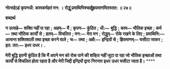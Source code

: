 **नोत्सहेऽहं कृपणधी: कामकर्महतं मन: ।** **रोद्धुं प्रमाथिभिश्चाक्षैॢह्रयमाणमितस्तत: ॥ २७॥** 

**शब्दार्थ** 

**न उत्सहे—** **शक्ति नहीं पा रहा** **; अहम्—** **मैं** **; कृपण—** **कुंठित** **; धी:—** **बुद्धि** **; काम—** **भौतिक इच्छा** **; कर्म—** **तथा भौतिक कार्यों** **से** **; हतम्—** **विचलित** **; मन:—** **मेरा मन** **; रोद्धुम्—** **रोके रखने के लिए** **; प्रमाथिभि:—** **अत्यन्त शक्तिशाली तथा इच्छा करने वाले** **;** **च—** **तथा** **; अक्षै:—** **इन्द्रियों से** **; ह्रियमाणम्—** **घसीटा जाकर** **; इत: तत:—** **इधर उधर।** **.** 

**मेरी बुद्धि इतनी कुंठित है कि मैं अपने मन को रोक पाने की शकि्त नहीं जुटा पा रहा जो** **भौतिक इच्छाओं तथा कार्यों से विचलित होता रहता है और मेरी जिद्दी इन्द्रियों द्वारा निरन्तर इधर** **उधर घसीटा जाता है।** **** 